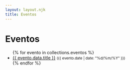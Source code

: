 ```yaml
---
layout: layout.njk
title: Eventos
---
```


<h1>Eventos</h1>

<ul>
  {% for evento in collections.eventos %}
    <li>
      <a href="{{ evento.url }}">{{ evento.data.title }}</a>  
      <small>({{ evento.date | date: "%d/%m/%Y" }})</small>
    </li>
  {% endfor %}
</ul>
